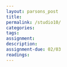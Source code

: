 ```yaml
---  
layout: parsons_post  
title: 
permalink: /studio10/  
categories:   
tags:  
assignment: 
description: 
assignment-due: 02/03
readings: 
---  
```

